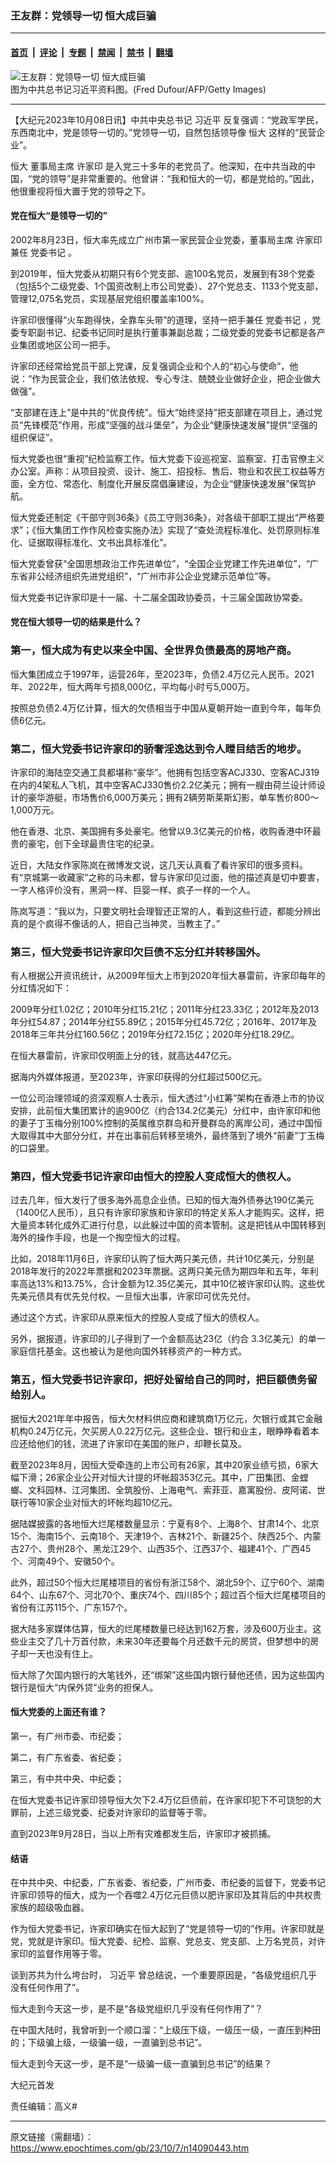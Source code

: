 ### 王友群：党领导一切 恒大成巨骗

---

#### [首页](../../../..?n14090443) &nbsp;|&nbsp; [评论](../../../../../epoch-comment?n14090443) &nbsp;|&nbsp; [专题](../../../../../epoch-special?n14090443) &nbsp;|&nbsp; [禁闻](../../../../../epoch-news?n14090443) &nbsp;|&nbsp; [禁书](../../../../../books?n14090443) &nbsp;|&nbsp; [翻墙](https://github.com/gfw-breaker/nogfw/blob/master/README.md?n14090443)


<div><img alt="王友群：党领导一切 恒大成巨骗" class="attachment-djy_600_400 size-djy_600_400 wp-post-image" src="https://i.epochtimes.com/assets/uploads/2023/10/id14090444-6ba1fa4749047afa0d3edbbe49f527ce-1-450x300.png"/>
<div class="caption">
 图为中共总书记习近平资料图。(Fred Dufour/AFP/Getty Images)
</div></div><hr/><div class="post_content" id="artbody" itemprop="articleBody">
 <!-- article content begin -->
 <p>
  【大纪元2023年10月08日讯】中共中央总书记
  <ok href="https://www.epochtimes.com/gb/tag/%E4%B9%A0%E8%BF%91%E5%B9%B3.html">
   习近平
  </ok>
  反复强调：“党政军学民，东西南北中，党是领导一切的。”党领导一切，自然包括领导像
  <ok href="https://www.epochtimes.com/gb/tag/%E6%81%92%E5%A4%A7.html">
   恒大
  </ok>
  这样的“民营企业”。
 </p>
 <p style="font-weight: 400;">
  <ok href="https://www.epochtimes.com/gb/tag/%E6%81%92%E5%A4%A7.html">
   恒大
  </ok>
  董事局主席
  <ok href="https://www.epochtimes.com/gb/tag/%E8%AE%B8%E5%AE%B6%E5%8D%B0.html">
   许家印
  </ok>
  是入党三十多年的老党员了。他深知，在中共当政的中国，“党的领导”是非常重要的。他曾讲：“我和恒大的一切，都是党给的。”因此，他很重视将恒大置于党的领导之下。
 </p>
 <h4 style="font-weight: 400;">
  <strong>
   党在恒大“是领导一切的”
  </strong>
 </h4>
 <p style="font-weight: 400;">
  2002年8月23日，恒大率先成立广州市第一家民营企业党委，董事局主席
  <ok href="https://www.epochtimes.com/gb/tag/%E8%AE%B8%E5%AE%B6%E5%8D%B0.html">
   许家印
  </ok>
  兼任
  <ok href="https://www.epochtimes.com/gb/tag/%E5%85%9A%E5%A7%94%E4%B9%A6%E8%AE%B0.html">
   党委书记
  </ok>
  。
 </p>
 <p style="font-weight: 400;">
  到2019年，恒大党委从初期只有6个党支部、逾100名党员，发展到有38个党委（包括5个二级党委、1个国资改制上市公司党委）、27个党总支、1133个党支部，管理12,075名党员，实现基层党组织覆盖率100%。
 </p>
 <p style="font-weight: 400;">
  许家印很懂得“火车跑得快，全靠车头带”的道理，坚持一把手兼任
  <ok href="https://www.epochtimes.com/gb/tag/%E5%85%9A%E5%A7%94%E4%B9%A6%E8%AE%B0.html">
   党委书记
  </ok>
  ，党委专职副书记、纪委书记同时是执行董事兼副总裁；二级党委的党委书记都是各产业集团或地区公司一把手。
 </p>
 <p style="font-weight: 400;">
  许家印还经常给党员干部上党课，反复强调企业和个人的“初心与使命”，他说：“作为民营企业，我们依法依规、专心专注、兢兢业业做好企业，把企业做大做强”。
 </p>
 <p style="font-weight: 400;">
  “支部建在连上”是中共的“优良传统”。恒大“始终坚持”把支部建在项目上，通过党员“先锋模范”作用，形成“坚强的战斗堡垒”，为企业“健康快速发展”提供“坚强的组织保证”。
 </p>
 <p style="font-weight: 400;">
  恒大党委也很“重视”纪检监察工作。恒大党委下设巡视室、监察室、打击官僚主义办公室。声称：从项目投资、设计、施工、招投标、售后、物业和农民工权益等方面，全方位、常态化、制度化开展反腐倡廉建设，为企业“健康快速发展”保驾护航。
 </p>
 <p style="font-weight: 400;">
  恒大党委还制定《干部守则36条》《员工守则36条》，对各级干部职工提出“严格要求”；《恒大集团工作作风检查实施办法》实现了“查处流程标准化、处罚原则标准化、证据取得标准化、文书出具标准化”。
 </p>
 <p style="font-weight: 400;">
  恒大党委曾获“全国思想政治工作先进单位”，“全国企业党建工作先进单位”，“广东省非公经济组织先进党组织”，“广州市非公企业党建示范单位”等。
 </p>
 <p style="font-weight: 400;">
  恒大党委书记许家印是十一届、十二届全国政协委员，十三届全国政协常委。
 </p>
 <h4 style="font-weight: 400;">
  <strong>
   党在恒大领导一切的结果是什么？
  </strong>
 </h4>
 <h3 style="font-weight: 400;">
  <strong>
   第一，恒大成为有史以来全中国、全世界负债最高的房地产商。
  </strong>
 </h3>
 <p style="font-weight: 400;">
  恒大集团成立于1997年，运营26年，至2023年，负债2.4万亿元人民币。2021年、2022年，恒大两年亏损8,000亿，平均每小时亏5,000万。
 </p>
 <p style="font-weight: 400;">
  按照总负债2.4万亿计算，恒大的欠债相当于中国从夏朝开始一直到今年，每年负债6亿元。
 </p>
 <h3 style="font-weight: 400;">
  <strong>
   第二，恒大党委书记许家印的骄奢淫逸达到令人瞠目结舌的地步。
  </strong>
 </h3>
 <p style="font-weight: 400;">
  许家印的海陆空交通工具都堪称“豪华”。他拥有包括空客ACJ330、空客ACJ319在内的4架私人飞机，其中空客ACJ330售价2.2亿美元；拥有一艘由荷兰设计师设计的豪华游艇，市场售价6,000万美元；拥有2辆劳斯莱斯幻影，单车售价800～1,000万元。
 </p>
 <p style="font-weight: 400;">
  他在香港、北京、美国拥有多处豪宅。他曾以9.3亿美元的价格，收购香港中环最贵的豪宅，创下全球最贵住宅的纪录。
 </p>
 <p style="font-weight: 400;">
  近日，大陆女作家陈岚在微博发文说，这几天认真看了看许家印的很多资料。有“京城第一收藏家”之称的马未都，曾与许家印见过面，他的描述真是切中要害，一字人格评价没有，黑洞一样、巨婴一样、疯子一样的一个人。
 </p>
 <p style="font-weight: 400;">
  陈岚写道：“我以为，只要文明社会理智还正常的人，看到这些行迹，都能分辨出真的是个疯得不像话的人，把自己当神灵，当教主了。”
 </p>
 <h3 style="font-weight: 400;">
  <strong>
   第三，恒大党委书记许家印欠巨债不忘分红并转移国外。
  </strong>
 </h3>
 <p style="font-weight: 400;">
  有人根据公开资讯统计，从2009年恒大上市到2020年恒大暴雷前，许家印每年的分红情况如下：
 </p>
 <p style="font-weight: 400;">
  2009年分红1.02亿；2010年分红15.21亿；2011年分红23.33亿；2012年及2013年分红54.87；2014年分红55.89亿；2015年分红45.72亿；2016年、2017年及2018年三年共分红160.56亿；2019年分红72.15亿；2020年分红18.29亿。
 </p>
 <p style="font-weight: 400;">
  在恒大暴雷前，许家印仅明面上分的钱，就高达447亿元。
 </p>
 <p style="font-weight: 400;">
  据海内外媒体报道，至2023年，许家印获得的分红超过500亿元。
 </p>
 <p style="font-weight: 400;">
  一位公司治理领域的资深观察人士表示，恒大透过“小红筹”架构在香港上市的协议安排，此前恒大集团累计的逾900亿（约合134.2亿美元）分红中，由许家印和他的妻子丁玉梅分别100%控制的英属维京群岛和开曼群岛的离岸公司，通过中国恒大取得其中大部分分红，并在出事前后转移至境外，最终落到了境外“前妻”丁玉梅的口袋里。
 </p>
 <h3 style="font-weight: 400;">
  <strong>
   第四，恒大党委书记许家印由恒大的控股人变成恒大的债权人。
  </strong>
 </h3>
 <p style="font-weight: 400;">
  过去几年，恒大发行了很多海外高息企业债。已知的恒大海外债券达190亿美元（1400亿人民币），且只有许家印家族和许家印的特定关系人才能购买。这样，把大量资本转化成外汇进行付息，以此躲过中国的资本管制。这是把钱从中国转移到海外的操作手段，也是一个掏空恒大的过程。
 </p>
 <p style="font-weight: 400;">
  比如，2018年11月6日，许家印认购了恒大两只美元债，共计10亿美元，分别是2018年发行的2022年票据和2023年票据。这两只美元债为期四年和五年，年利率高达13%和13.75%，合计金额为12.35亿美元，其中10亿被许家印认购。这些优先美元债具有优先兑付权。一旦恒大出事，许家印可优先兑付。
 </p>
 <p style="font-weight: 400;">
  通过这个方式，许家印从原来恒大的控股人变成了恒大的债权人。
 </p>
 <p style="font-weight: 400;">
  另外，据报道，许家印的儿子得到了一个金额高达23亿（约合 3.3亿美元）的单一家庭信托基金。这也被认为是他向国外转移资产的一种方式。
 </p>
 <h3 style="font-weight: 400;">
  <strong>
   第五，恒大党委书记许家印，把好处留给自己的同时，把巨额债务留给别人。
  </strong>
 </h3>
 <p style="font-weight: 400;">
  据恒大2021年年中报告，恒大欠材料供应商和建筑商1万亿元，欠银行或其它金融机构0.24万亿元，欠买房人0.22万亿元。这些企业、银行和业主，眼睁睁看着本应还给他们的钱，流进了许家印在美国的账户，却鞭长莫及。
 </p>
 <p style="font-weight: 400;">
  截至2023年8月，因恒大受牵连的上市公司有26家，其中20家业绩亏损，6家大幅下滑；26家企业公开对恒大计提的坏帐超353亿元。其中，广田集团、金螳螂、文科园林、江河集团、全筑股份、上海电气、索菲亚、嘉寓股份、皮阿诺、世联行等10家企业对恒大的坏帐均超10亿元。
 </p>
 <p style="font-weight: 400;">
  据陆媒披露的各地恒大烂尾楼数量显示：宁夏有8个、上海8个、甘肃14个、北京15个、海南15个、云南18个、天津19个、吉林21个、新疆25个、陕西25个、内蒙古27个、贵州28个、黑龙江29个、山西35个、江西37个、福建41个、广西45个、河南49个、安徽50个。
 </p>
 <p style="font-weight: 400;">
  此外，超过50个恒大烂尾楼项目的省份有浙江58个、湖北59个、辽宁60个、湖南64个、山东67个、河北70个、重庆74个、四川85个；超过百个恒大烂尾楼项目的省份有江苏115个、广东157个。
 </p>
 <p style="font-weight: 400;">
  据大陆多家媒体估算，恒大的烂尾楼数量已经达到162万套，涉及600万业主。这些业主交了几十万首付款，未来30年还要每个月还数千元的房贷，但梦想中的房子却一天也没有住上。
 </p>
 <p style="font-weight: 400;">
  恒大除了欠国内银行的大笔钱外，还“绑架”这些国内银行替他还债，因为这些国内银行是恒大“内保外贷”业务的担保人。
 </p>
 <h4 style="font-weight: 400;">
  <strong>
   恒大党委的上面还有谁？
  </strong>
 </h4>
 <p style="font-weight: 400;">
  第一，有广州市委、市纪委；
 </p>
 <p style="font-weight: 400;">
  第二，有广东省委、省纪委；
 </p>
 <p style="font-weight: 400;">
  第三，有中共中央、中纪委；
 </p>
 <p style="font-weight: 400;">
  在恒大党委书记许家印领导恒大欠下2.4万亿巨债前，在许家印犯下不可饶恕的大罪前，上述三级党委、纪委对许家印的监督等于零。
 </p>
 <p style="font-weight: 400;">
  直到2023年9月28日，当以上所有灾难都发生后，许家印才被抓捕。
 </p>
 <h4 style="font-weight: 400;">
  <strong>
   结语
  </strong>
 </h4>
 <p style="font-weight: 400;">
  在中共中央、中纪委，广东省委、省纪委，广州市委、市纪委的监督下，党委书记许家印领导的恒大，成为一个吞噬2.4万亿元巨债以肥许家印及其背后的中共权贵家族的超级吸血器。
 </p>
 <p style="font-weight: 400;">
  作为恒大党委书记，许家印确实在恒大起到了“党是领导一切的”作用。许家印就是党，党就是许家印。恒大党委、纪检、监察、党总支、党支部、上万名党员，对许家印的监督作用等于零。
 </p>
 <p style="font-weight: 400;">
  谈到苏共为什么垮台时，
  <ok href="https://www.epochtimes.com/gb/tag/%E4%B9%A0%E8%BF%91%E5%B9%B3.html">
   习近平
  </ok>
  曾总结说，一个重要原因是，“各级党组织几乎没有任何作用了”。
 </p>
 <p style="font-weight: 400;">
  恒大走到今天这一步，是不是“各级党组织几乎没有任何作用了”？
 </p>
 <p style="font-weight: 400;">
  在中国大陆时，我曾听到一个顺口溜：“上级压下级，一级压一级，一直压到种田的；下级骗上级，一级骗一级，一直骗到总书记”。
 </p>
 <p style="font-weight: 400;">
  恒大走到今天这一步，是不是“一级骗一级一直骗到总书记”的结果？
 </p>
 <p style="font-weight: 400;">
  大纪元首发
 </p>
 <p style="font-weight: 400;">
  责任编辑：高义#
 </p>
 <!-- article content end -->
 <div id="below_article_ad">
 </div>
</div>


---

原文链接（需翻墙）：https://www.epochtimes.com/gb/23/10/7/n14090443.htm